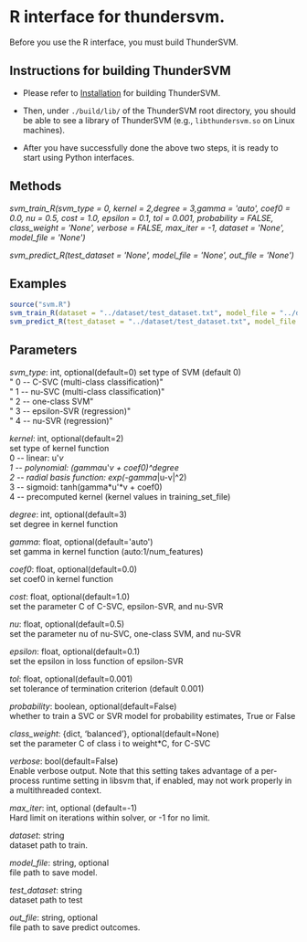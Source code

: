 # R interface for thundersvm.
Before you use the R interface, you must build ThunderSVM.

## Instructions for building ThunderSVM
* Please refer to [Installation](http://thundersvm.readthedocs.io/en/latest/how-to.html) for building ThunderSVM.

* Then, under ```./build/lib/``` of the ThunderSVM root directory, you should be able to see a library of ThunderSVM (e.g., ```libthundersvm.so``` on Linux machines).

* After you have successfully done the above two steps, it is ready to start using Python interfaces.
## Methods
*svm_train_R(svm_type = 0, kernel = 2,degree = 3,gamma = 'auto',  coef0 = 0.0, nu = 0.5, cost = 1.0, epsilon = 0.1, tol = 0.001, probability = FALSE, class_weight = 'None', verbose = FALSE, max_iter = -1, dataset = 'None', model_file = 'None')*

*svm_predict_R(test_dataset = 'None', model_file = 'None', out_file = 'None')*

## Examples
```R
source("svm.R")
svm_train_R(dataset = "../dataset/test_dataset.txt", model_file = "../dataset/test_dataset.txt.model", cost = 100, gamma = 0.5)
svm_predict_R(test_dataset = "../dataset/test_dataset.txt", model_file = "../dataset/test_dataset.txt.model", out_file="test_dataset.txt.out")
```

## Parameters
*svm_type*: int, optional(default=0)
    set type of SVM (default 0)\
                    "	0 -- C-SVC		(multi-class classification)"\
                    "	1 -- nu-SVC		(multi-class classification)"\
                    "	2 -- one-class SVM"\
                    "	3 -- epsilon-SVR	(regression)"\
                    "	4 -- nu-SVR		(regression)"

*kernel*: int, optional(default=2)\
    set type of kernel function\
                    	0 -- linear: u'*v\
                    	1 -- polynomial: (gamma*u'*v + coef0)^degree\
                    	2 -- radial basis function: exp(-gamma*|u-v|^2)\
                    	3 -- sigmoid: tanh(gamma*u'*v + coef0)\
                    	4 -- precomputed kernel (kernel values in training_set_file)

*degree*: int, optional(default=3)\
    set degree in kernel function

*gamma*: float, optional(default='auto')\
    set gamma in kernel function (auto:1/num_features)

*coef0*: float, optional(default=0.0)\
    set coef0 in kernel function

*cost*: float, optional(default=1.0)\
    set the parameter C of C-SVC, epsilon-SVR, and nu-SVR

*nu*: float, optional(default=0.5)\
    set the parameter nu of nu-SVC, one-class SVM, and nu-SVR

*epsilon*: float, optional(default=0.1)\
    set the epsilon in loss function of epsilon-SVR

*tol*: float, optional(default=0.001)\
    set tolerance of termination criterion (default 0.001)

*probability*: boolean, optional(default=False)\
    whether to train a SVC or SVR model for probability estimates, True or False

*class_weight*:  {dict, ‘balanced’}, optional(default=None)\
    set the parameter C of class i to weight*C, for C-SVC

*verbose*: bool(default=False)\
    Enable verbose output. Note that this setting takes advantage of a per-process runtime setting in libsvm that, if enabled, may not work properly in a multithreaded context.

*max_iter*: int, optional (default=-1)\
    Hard limit on iterations within solver, or -1 for no limit.

*dataset*: string\
    dataset path to train.

*model_file*: string, optional\
    file path to save model.

*test_dataset*: string\
    dataset path to test

*out_file*: string, optional\
    file path to save predict outcomes.
